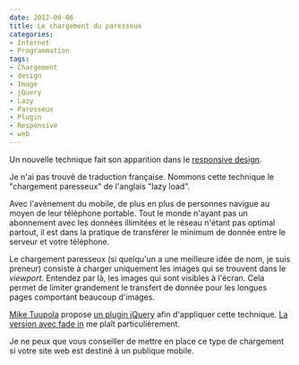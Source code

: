 ```yaml
---
date: 2012-06-06
title: Le chargement du paresseux
categories:
- Internet
- Programmation
tags:
- Chargement
- design
- Image
- jQuery
- Lazy
- Paresseux
- Plugin
- Responsive
- web
---
```

Un nouvelle technique fait son apparition dans le <a title="Définition du Responsive design sur wikipedia" href="https://fr.wikipedia.org/wiki/Responsive_Web_Design"><span lang="en">responsive design</span></a>. <!--more-->

Je n'ai pas trouvé de traduction française. Nommons cette technique le "chargement paresseux" de l'anglais "lazy load".

Avec l'avènement du mobile, de plus en plus de personnes navigue au moyen de leur téléphone portable. Tout le monde n'ayant pas un abonnement avec les données illimitées et le réseau n'étant pas optimal partout, il est dans la pratique de transférer le minimum de donnée entre le serveur et votre téléphone.

Le chargement paresseux (si quelqu'un a une meilleure idée de nom, je suis preneur) consiste à charger uniquement les images qui se trouvent dans le <em>viewport</em>.  Entendez par là, les images qui sont visibles à l'écran. Cela permet de limiter grandement le transfert de donnée pour les longues pages comportant beaucoup d'images.

<a title="Site de Mike Tuupola" href="https://www.appelsiini.net/">Mike Tuupola</a> propose <a title="Plugin Lazy Load" href="https://www.appelsiini.net/projects/lazyload">un plugin jQuery</a> afin d'appliquer cette technique. <a title="Exemple de chargement avec fade in" href="https://www.appelsiini.net/projects/lazyload/enabled_fadein.html">La version avec <span lang="en">fade in</span></a> me plaît particulièrement.

Je ne peux que vous conseiller de mettre en place ce type de chargement si votre site web est destiné à un publique mobile.
